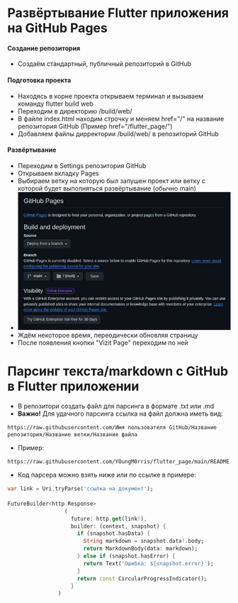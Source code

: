 # Развёртывание Flutter приложения на GitHub Pages

#### __Создание репозитория__
* Создаём стандартный, публичный репозиторий в GitHub

#### **Подготовка проекта**
* Находясь в корне проекта открываем терминал и вызываем команду flutter build web
* Переходим в директорию /build/web/
* В файле index.html находим строчку <base href="/"> и меняем href="/" на название репозитория GitHub (Пример href="/flutter_page/")
* Добавляем файлы дирректории /build/web/ в репозиторий GitHub

#### __Развёртывание__
* Переходим в Settings репозитория GitHub
* Открываем вкладку Pages
* Выбираем ветку на которую был запушен проект или ветку с которой будет выполняться развёртывание (обычно main)
* ![Картинка](https://github.com/Y0ungM0rris/flutter_page/blob/main/photo_2024-07-31_17-23-17.jpg)
* Ждём некоторое время, переодически обновляя страницу
* После появления кнопки "Vizit Page" переходим по ней

# Парсинг текста/markdown с GitHub в Flutter приложении
* В репозитори создать файл для парсинга в формате .txt или .md
* __Важно!__ Для удачного парсинга ссылка на файл должна иметь вид:
```
https://raw.githubusercontent.com/Имя пользователя GitHub/Название репозитория/Название ветки/Название файла
```
* Пример:
```
https://raw.githubusercontent.com/Y0ungM0rris/flutter_page/main/README.md
```
* Код парсера можно взять ниже или по ссылке в примере: 
```dart
var link = Uri.tryParse('ссылка на документ');

FutureBuilder<http.Response>
                  (
                    future: http.get(link!),
                    builder: (context, snapshot) {
                      if (snapshot.hasData) {
                        String markdown = snapshot.data!.body;
                        return MarkdownBody(data: markdown);
                      } else if (snapshot.hasError) {
                        return Text('Ошибка: ${snapshot.error}');
                      }
                      return const CircularProgressIndicator();
                    }
                )
```
